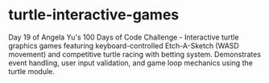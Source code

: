 # turtle-interactive-games
Day 19 of Angela Yu's 100 Days of Code Challenge - Interactive turtle graphics games featuring keyboard-controlled Etch-A-Sketch (WASD movement) and competitive turtle racing with betting system. Demonstrates event handling, user input validation, and game loop mechanics using the turtle module.
